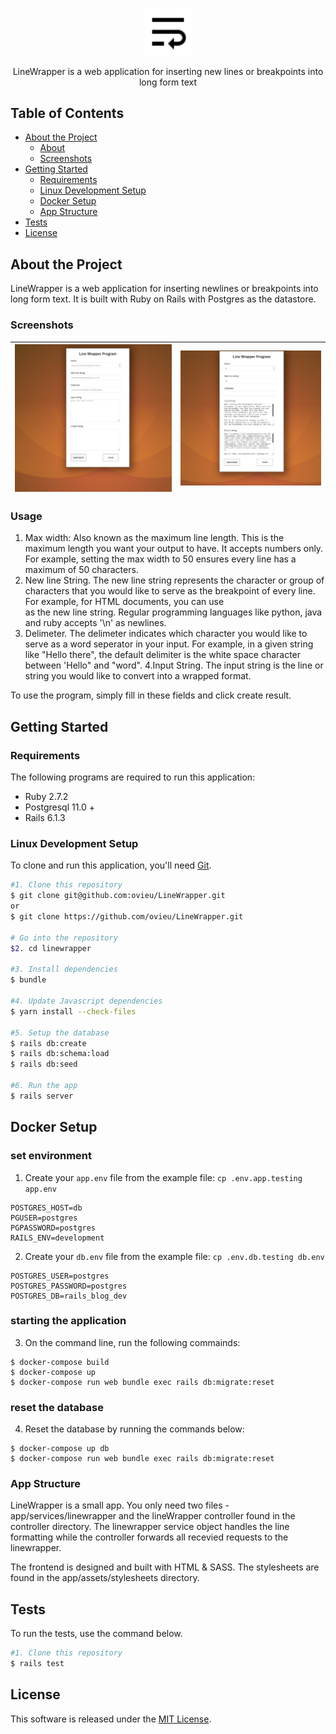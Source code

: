 <p align="center"> <img src="app/assets/images/wrap_text.svg" width="15%"> </p>
<p align="center">
</p>
<p align="center"> LineWrapper is a web application for inserting new lines or breakpoints into long form text</p>

<!-- TABLE OF CONTENTS -->
## Table of Contents

* [About the Project](#about-the-project)
  * [About](#about)
  * [Screenshots](#screenshots)
* [Getting Started](#getting-started)
    * [Requirements](#requirements)
    * [Linux Development Setup](#linux-development-setup)
    * [Docker Setup](#docker-setup)
    * [App Structure](#app-structure)
* [Tests](#tests)
* [License](#license)

## About the Project
LineWrapper is a web application for inserting newlines or breakpoints into long form text.
It is built with Ruby on Rails with Postgres as the datastore.

### Screenshots
| ![VideoBlocks](app/assets/images/linewrapper-1jpg.jpg)  | ![AudioBlocks](app/assets/images/linewrapper-2.jpg)
|:---:|:---:|

### Usage
1. Max width: Also known as the maximum line length. This is the maximum length you want
your output to have. It accepts numbers only. For example, setting the max width to 50 ensures every line has a maximum of 50 characters.
2. New line String. The new line string represents the character or group of characters that you would like to serve as the breakpoint of every line. For example, for HTML documents, you can use <br> as the new line string. Regular programming languages like python, java and ruby accepts '\n' as newlines. 
3. Delimeter. The delimeter indicates which character you would like to serve as a word seperator in your input. For example, in a given string like "Hello there", the default delimiter is the white space character between 'Hello" and "word". 
4.Input String. The input string is the line or string you would like to convert into a wrapped format. 
   
To use the program, simply fill in these fields and click create result.

## Getting Started

### Requirements
The following programs are required to run this application:
- Ruby 2.7.2 
- Postgresql 11.0 +
- Rails 6.1.3

### Linux Development Setup
To clone and run this application, you'll need [Git](https://git-scm.com).

```bash
#1. Clone this repository
$ git clone git@github.com:ovieu/LineWrapper.git 
or
$ git clone https://github.com/ovieu/LineWrapper.git

# Go into the repository
$2. cd linewrapper

#3. Install dependencies
$ bundle 

#4. Update Javascript dependencies
$ yarn install --check-files

#5. Setup the database
$ rails db:create
$ rails db:schema:load
$ rails db:seed

#6. Run the app
$ rails server
```

## Docker Setup

### set environment

1. Create your `app.env` file from the example file: `cp .env.app.testing app.env`
```
POSTGRES_HOST=db
PGUSER=postgres
PGPASSWORD=postgres
RAILS_ENV=development
```

2. Create your `db.env` file from the example file: `cp .env.db.testing db.env`
```
POSTGRES_USER=postgres
POSTGRES_PASSWORD=postgres
POSTGRES_DB=rails_blog_dev
```

### starting the application
3. On the command line, run the following commainds:
```
$ docker-compose build
$ docker-compose up
$ docker-compose run web bundle exec rails db:migrate:reset
```

### reset the database
4. Reset the database by running the commands below:
```
$ docker-compose up db
$ docker-compose run web bundle exec rails db:migrate:reset
```

### App Structure
LineWrapper is a small app. You only need two files - app/services/linewrapper and the lineWrapper controller found in the controller directory. The linewrapper service object handles the line formatting while the controller forwards all recevied requests to the linewrapper.

The frontend is designed and built with HTML & SASS. The stylesheets are found in the app/assets/stylesheets directory. 
## Tests
To run the tests, use the command below. 
```bash
#1. Clone this repository
$ rails test 
```

## License
This software is released under the [MIT License](http://www.opensource.org/licenses/MIT).
